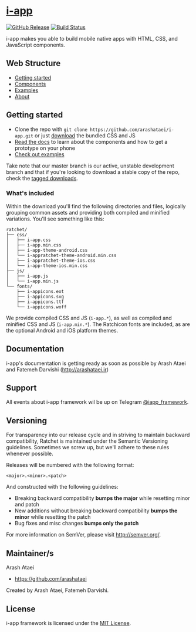 # [i-app](http://iapp-framework.ir)
[![GitHub Release](http://iapp-framework.ir/version-status.svg)](https://github.com/twbs/ratchet/releases)
[![Build Status](http://iapp-framework.ir/build-status.svg)](http://arashataei.ir)


i-app makes you able to build mobile native apps with HTML, CSS, and JavaScript components.

## Web Structure

- [Getting started](http://iapp-framework.ir/ia-v2.0/getting-started/)
- [Components](http://iapp-framework.ir/ia-v2.0/components)
- [Examples](http://iapp-framework.ir/ia-v2.0/examples)
- [About](http://iapp-framework.ir/ia-v2.0/about)

## Getting started

- Clone the repo with `git clone https://github.com/arashataei/i-app.git` or just [<a href="https://github.com/arashataei/i-app/archive/master.zip">download</a>](https://github.com/arashataei/i-app/archive/master.zip) the bundled CSS and JS
- [Read the docs](http://iapp-framework.ir/ia-v2.0/getting-started/) to learn about the components and how to get a prototype on your phone
- [Check out examples](http://iapp-framework.ir/examples/)

Take note that our master branch is our active, unstable development branch and that if you're looking to download a stable copy of the repo, check the [tagged downloads](https://github.com/arashataei/i-app/tags).

### What's included

Within the download you'll find the following directories and files, logically grouping common assets and providing both compiled and minified variations. You'll see something like this:

```
ratchet/
├── css/
│   ├── i-app.css
│   ├── i-app.min.css
│   ├── i-app-theme-android.css
│   └── i-appratchet-theme-android.min.css
│   ├── i-appratchet-theme-ios.css
│   └── i-app-theme-ios.min.css
├── js/
│   ├── i-app.js
│   └── i-app.min.js
└── fonts/
    ├── i-appicons.eot
    ├── i-appicons.svg
    ├── i-appicons.ttf
    └── i-appicons.woff
```

We provide compiled CSS and JS (`i-app.*`), as well as compiled and minified CSS and JS (`i-app.min.*`). The Ratchicon fonts are included, as are the optional Android and iOS platform themes.

## Documentation

i-app's documentation is getting ready as soon as possible by Arash Ataei and Fatemeh Darvishi (http://arashataei.ir)

## Support

All events about i-app framework wil be up on Telegram [@iapp_framework](https://t.me/iapp_framework).

## Versioning

For transparency into our release cycle and in striving to maintain backward compatibility, Ratchet is maintained under the Semantic Versioning guidelines. Sometimes we screw up, but we'll adhere to these rules whenever possible.

Releases will be numbered with the following format:

`<major>.<minor>.<patch>`

And constructed with the following guidelines:

- Breaking backward compatibility **bumps the major** while resetting minor and patch
- New additions without breaking backward compatibility **bumps the minor** while resetting the patch
- Bug fixes and misc changes **bumps only the patch**

For more information on SemVer, please visit <http://semver.org/>.

## Maintainer/s

Arash Ataei

- <https://github.com/arashataei>


Created by Arash Ataei, Fatemeh Darvishi.


## License

i-app framework is licensed under the [MIT License](http://opensource.org/licenses/MIT).
